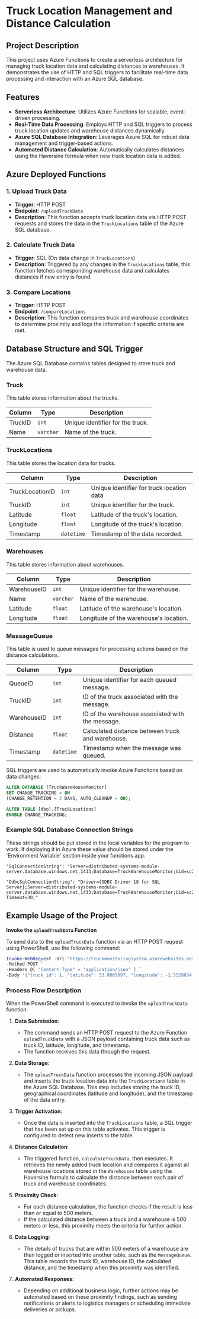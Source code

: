 # **Truck Location Management and Distance Calculation**

## Project Description

This project uses Azure Functions to create a serverless architecture for managing truck location data and calculating distances to warehouses. It demonstrates the use of HTTP and SQL triggers to facilitate real-time data processing and interaction with an Azure SQL database.

## Features

- **Serverless Architecture**: Utilizes Azure Functions for scalable, event-driven processing.
- **Real-Time Data Processing**: Employs HTTP and SQL triggers to process truck location updates and warehouse distances dynamically.
- **Azure SQL Database Integration**: Leverages Azure SQL for robust data management and trigger-based actions.
- **Automated Distance Calculation**: Automatically calculates distances using the Haversine formula when new truck location data is added.

## Azure Deployed Functions

### 1. **Upload Truck Data**

- **Trigger**: HTTP POST
- **Endpoint**: `/uploadTruckData`
- **Description**: This function accepts truck location data via HTTP POST requests and stores the data in the `TruckLocations` table of the Azure SQL database.

### 2. **Calculate Truck Data**

- **Trigger**: SQL (On data change in `TruckLocations`)
- **Description**: Triggered by any changes in the `TruckLocations` table, this function fetches corresponding warehouse data and calculates distances if new entry is found.

### 3. **Compare Locations**

- **Trigger**: HTTP POST
- **Endpoint**: `/compareLocations`
- **Description**: This function compares truck and warehouse coordinates to determine proximity and logs the information if specific criteria are met.

## Database Structure and SQL Trigger

The Azure SQL Database contains tables designed to store truck and warehouse data.

### **Truck**

This table stores information about the trucks.

| Column  | Type      | Description                          |
|---------|-----------|--------------------------------------|
| TruckID | `int`     | Unique identifier for the truck.     |
| Name    | `varchar` | Name of the truck.                   |

### **TruckLocations**

This table stores the location data for trucks.

| Column          | Type      | Description                               |
|-----------------|-----------|-------------------------------------------|
| TruckLocationID | `int`     | Unique identifier for truck location data |
| TruckID         | `int`     | Unique identifier for the truck.          |
| Latitude        | `float`   | Latitude of the truck's location.         |
| Longitude       | `float`   | Longitude of the truck's location.        |
| Timestamp       | `datetime`| Timestamp of the data recorded.           |

### **Warehouses**

This table stores information about warehouses.

| Column       | Type      | Description                              |
|--------------|-----------|------------------------------------------|
| WarehouseID  | `int`     | Unique identifier for the warehouse.     |
| Name         | `varchar` | Name of the warehouse.                   |
| Latitude     | `float`   | Latitude of the warehouse's location.    |
| Longitude    | `float`   | Longitude of the warehouse's location.   |

### **MessageQueue**

This table is used to queue messages for processing actions based on the distance calculations.

| Column       | Type       | Description                                      |
|--------------|------------|--------------------------------------------------|
| QueueID      | `int`      | Unique identifier for each queued message.       |
| TruckID      | `int`      | ID of the truck associated with the message.     |
| WarehouseID  | `int`      | ID of the warehouse associated with the message. |
| Distance     | `float`    | Calculated distance between truck and warehouse. |
| Timestamp    | `datetime` | Timestamp when the message was queued.           |

SQL triggers are used to automatically invoke Azure Functions based on data changes:

```sql
ALTER DATABASE [TruckWareHouseMonitor]
SET CHANGE_TRACKING = ON
(CHANGE_RETENTION = 2 DAYS, AUTO_CLEANUP = ON);

ALTER TABLE [dbo].[TruckLocations]
ENABLE CHANGE_TRACKING;
```

### Example SQL Database Connection Strings

These strings should be put stored in the local variables for the program to work. If deploying it in Azure these value should be stored under the 'Environment Variable' section inside your functions app.

```plaintext
"SqlConnectionString": "Server=distributed-systems-module-server.database.windows.net,1433;Database=TruckWarehouseMonitor;Uid=sc22r2s;Pwd=Qwertyui123_;Encrypt=yes;TrustServerCertificate=no;",

"OdbcSqlConnectionString": "Driver={ODBC Driver 18 for SQL Server};Server=distributed-systems-module-server.database.windows.net,1433;Database=TruckWarehouseMonitor;Uid=sc22r2s;Pwd=Qwertyui123_;Encrypt=yes;TrustServerCertificate=no;Connection Timeout=30;"
```

## Example Usage of the Project

**Invoke the `uploadTruckData` Function**

To send data to the `uploadTruckData` function via an HTTP POST request using PowerShell, use the following command:

```powershell
Invoke-WebRequest -Uri "https://truckmonitoringsystem.azurewebsites.net/api/uploadTruckData" `
-Method POST `
-Headers @{ "Content-Type" = "application/json" } `
-Body '{"truck_id": 1, "latitude": 53.8085097, "longitude": -1.5528634, "timestamp": "2024-11-18T10:00:00"}'
```

### Process Flow Description

When the PowerShell command is executed to invoke the `uploadTruckData` function:

1. **Data Submission**:
   - The command sends an HTTP POST request to the Azure Function `uploadTruckData` with a JSON payload containing truck data such as truck ID, latitude, longitude, and timestamp.
   - The function receives this data through the request.

2. **Data Storage**:
   - The `uploadTruckData` function processes the incoming JSON payload and inserts the truck location data into the `TruckLocations` table in the Azure SQL Database. This step includes storing the truck ID, geographical coordinates (latitude and longitude), and the timestamp of the data entry.

3. **Trigger Activation**:
   - Once the data is inserted into the `TruckLocations` table, a SQL trigger that has been set up on this table activates. This trigger is configured to detect new inserts to the table.

4. **Distance Calculation**:
   - The triggered function, `calculateTruckData`, then executes. It retrieves the newly added truck location and compares it against all warehouse locations stored in the `Warehouses` table using the Haversine formula to calculate the distance between each pair of truck and warehouse coordinates.

5. **Proximity Check**:
   - For each distance calculation, the function checks if the result is less than or equal to 500 meters.
   - If the calculated distance between a truck and a warehouse is 500 meters or less, this proximity meets the criteria for further action.

6. **Data Logging**:
   - The details of trucks that are within 500 meters of a warehouse are then logged or inserted into another table, such as the `MessageQueue`. This table records the truck ID, warehouse ID, the calculated distance, and the timestamp when this proximity was identified.

7. **Automated Responses**:
   - Depending on additional business logic, further actions may be automated based on these proximity findings, such as sending notifications or alerts to logistics managers or scheduling immediate deliveries or pickups.
